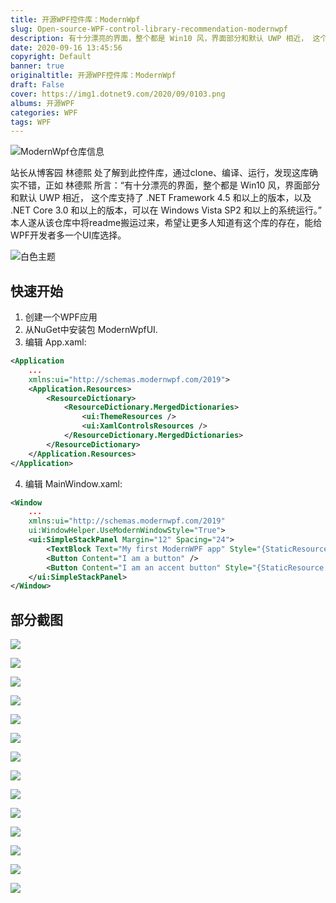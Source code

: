```yaml
---
title: 开源WPF控件库：ModernWpf
slug: Open-source-WPF-control-library-recommendation-modernwpf
description: 有十分漂亮的界面，整个都是 Win10 风，界面部分和默认 UWP 相近， 这个库支持了 .NET Framework 4.5 和以上的版本，以及 .NET Core 3.0 和以上的版本，可以在 Windows Vista SP2 和以上的系统运行。
date: 2020-09-16 13:45:56
copyright: Default
banner: true
originaltitle: 开源WPF控件库：ModernWpf
draft: False
cover: https://img1.dotnet9.com/2020/09/0103.png
albums: 开源WPF
categories: WPF
tags: WPF
---
```


![ModernWpf仓库信息](https://img1.dotnet9.com/2020/09/0101.png)

站长从博客园 林德熙 处了解到此控件库，通过clone、编译、运行，发现这库确实不错，正如 林德熙 所言：“有十分漂亮的界面，整个都是 Win10 风，界面部分和默认 UWP 相近， 这个库支持了 .NET Framework 4.5 和以上的版本，以及 .NET Core 3.0 和以上的版本，可以在 Windows Vista SP2 和以上的系统运行。” 本人遂从该仓库中将readme搬运过来，希望让更多人知道有这个库的存在，能给WPF开发者多一个UI库选择。

![白色主题](https://img1.dotnet9.com/2020/09/0102.png)

## 快速开始

1. 创建一个WPF应用
2. 从NuGet中安装包 ModernWpfUI.
3. 编辑 App.xaml:

```xml
<Application
    ...
    xmlns:ui="http://schemas.modernwpf.com/2019">
    <Application.Resources>
        <ResourceDictionary>
            <ResourceDictionary.MergedDictionaries>
                <ui:ThemeResources />
                <ui:XamlControlsResources />
            </ResourceDictionary.MergedDictionaries>
        </ResourceDictionary>
    </Application.Resources>
</Application>
```

4. 编辑 MainWindow.xaml:

```xml
<Window
    ...
    xmlns:ui="http://schemas.modernwpf.com/2019"
    ui:WindowHelper.UseModernWindowStyle="True">
    <ui:SimpleStackPanel Margin="12" Spacing="24">
        <TextBlock Text="My first ModernWPF app" Style="{StaticResource HeaderTextBlockStyle}" />
        <Button Content="I am a button" />
        <Button Content="I am an accent button" Style="{StaticResource AccentButtonStyle}" />
    </ui:SimpleStackPanel>
</Window>
```

## 部分截图

![](https://img1.dotnet9.com/2020/09/0103.png)

![](https://img1.dotnet9.com/2020/09/0104.png)

![](https://img1.dotnet9.com/2020/09/0105.png)

![](https://img1.dotnet9.com/2020/09/0106.png)

![](https://img1.dotnet9.com/2020/09/0107.png)

![](https://img1.dotnet9.com/2020/09/0108.png)

![](https://img1.dotnet9.com/2020/09/0109.png)

![](https://img1.dotnet9.com/2020/09/0110.png)

![](https://img1.dotnet9.com/2020/09/0111.png)

![](https://img1.dotnet9.com/2020/09/0112.png)

![](https://img1.dotnet9.com/2020/09/0113.png)

![](https://img1.dotnet9.com/2020/09/0114.png)

![](https://img1.dotnet9.com/2020/09/0115.png)

![](https://img1.dotnet9.com/2020/09/0116.png)